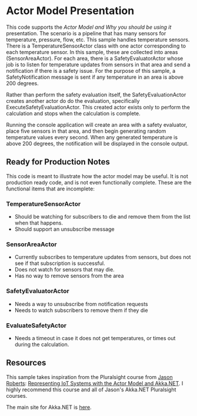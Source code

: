# Actor Model Presentation
This code supports the *Actor Model and Why you should be using it* presentation.  The scenario is a pipeline that has many sensors for temperature, pressure, flow, etc.  This sample handles temperature sensors.  There is a TemperatureSensorActor class with one actor corresponding to each temperature sensor.  In this sample, these are collected into areas (SensorAreaActor).  For each area, there is a SafetyEvaluatorActor whose job is to listen for temperature updates from sensors in that area and send a notification if there is a safety issue.  For the purpose of this sample, a SafetyNotification message is sent if any temperature in an area is above 200 degrees.

Rather than perform the safety evaluation itself, the SafetyEvaluationActor creates another actor do do the evaluation, specifically ExecuteSafetyEvaluationActor.  This created actor exists only to perform the calculation and stops when the calculation is complete.

Running the console application will create an area with a safety evaluator, place five sensors in that area, and then begin generating random temperature values every second.  When any generated temperature is above 200 degrees, the notification will be displayed in the console output.

## Ready for Production Notes
This code is meant to illustrate how the actor model may be useful. It is not production ready code, and is not even functionally complete.  These are the functional items that are incomplete:

### TemperatureSensorActor
* Should be watching for subscribers to die and remove them from the list when that happens.
* Should support an unsubscribe message
### SensorAreaActor 
* Currently subscribes to temperature updates from sensors, but does not see if that subscription is successful.
* Does not watch for sensors that may die.
* Has no way to remove sensors from the area
### SafetyEvaluatorActor
* Needs a way to unsubscribe from notification requests
* Needs to watch subscribers to remove them if they die
### EvaluateSafetyActor
* Needs a timeout in case it does not get temperatures, or times out during the calculation.

## Resources
This sample takes inspiration from the Pluralsight course from [Jason Roberts](https://www.pluralsight.com/authors/jason-roberts): [Representing IoT Systems with the Actor Model and Akka.NET](https://www.pluralsight.com/courses/actor-model-akka-dotnet).  I highly recommend this course and all of Jason's Akka.NET Pluralsight courses.

The main site for Akka.NET is [here](https://getakka.net/).
